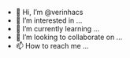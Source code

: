- 👋 Hi, I’m @verinhacs
- 👀 I’m interested in ...
- 🌱 I’m currently learning ...
- 💞️ I’m looking to collaborate on ...
- 📫 How to reach me ...

<!---
verinhacs/verinhacs is a ✨ special ✨ repository because its `README.md` (this file) appears on your GitHub profile.
You can click the Preview link to take a look at your changes.
--->
